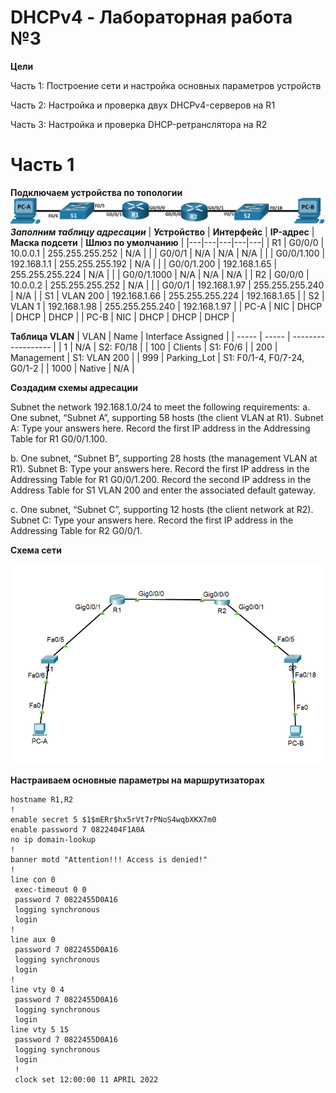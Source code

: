 # DHCPv4 - Лабораторная работа №3
**Цели**

Часть 1: Построение сети и настройка основных параметров устройств

Часть 2: Настройка и проверка двух DHCPv4-серверов на R1

Часть 3: Настройка и проверка DHCP-ретранслятора на R2

# Часть 1
**Подключаем устройства по топологии**
![Topology](https://github.com/Farix01/Otus-kurs/blob/main/%D0%9B%D0%B0%D0%B1%D0%BE%D1%80%D0%B0%D1%82%D0%BE%D1%80%D0%B8%D0%B8/DHCP/DHCPv4/Topology.png)
***Заполним таблицу адресации***
| **Устройство**  | **Интерфейс**   | **IP-адрес**  | **Маска подсети**  |  **Шлюз по умолчанию** |
|---|---|---|---|---|
| R1  |  G0/0/0 | 10.0.0.1  | 255.255.255.252  |  N/A |
|   |  G0/0/1 |  N/A |  N/A |  N/A |
|   | G0/0/1.100  |  192.168.1.1 | 255.255.255.192  | N/A  |
|   | G0/0/1.200  |  192.168.1.65 |  255.255.255.224 |  N/A |
|   |  G0/0/1.1000 | N/A  | N/A  |  N/A |
|  R2 |  G0/0/0 | 10.0.0.2  |  255.255.255.252 |  N/A |
|     |  G0/0/1 | 192.168.1.97  | 255.255.255.240  |  N/A |
|  S1 |  VLAN 200 | 192.168.1.66  | 255.255.255.224  | 192.168.1.65  |
|  S2 |  VLAN 1 | 192.168.1.98  | 255.255.255.240   | 192.168.1.97  |
|  PC-A |  NIC | DHCP  | DHCP  | DHCP  |
| PC-B  |  NIC |  DHCP | DHCP  | DHCP  |

**Таблица VLAN**
| VLAN	| Name	| Interface Assigned |
| -----	| -----	| ------------------ |
| 1	| N/A	| S2: F0/18 |
| 100	| Clients	| S1: F0/6 |
| 200	| Management	| S1: VLAN 200  |
| 999	| Parking_Lot	| S1: F0/1-4, F0/7-24, G0/1-2 |
| 1000	| Native	| N/A |

**Создадим схемы адресации**

Subnet the network 192.168.1.0/24 to meet the following requirements:
a.	One subnet, “Subnet A”, supporting 58 hosts (the client VLAN at R1).
Subnet A:
Type your answers here.
Record the first IP address in the Addressing Table for R1 G0/0/1.100. 

b.	One subnet, “Subnet B”, supporting 28 hosts (the management VLAN at R1). 
Subnet B:
Type your answers here.
Record the first IP address in the Addressing Table for R1 G0/0/1.200. Record the second IP address in the Address Table for S1 VLAN 200 and enter the associated default gateway.

c.	One subnet, “Subnet C”, supporting 12 hosts (the client network at R2).
Subnet C:
Type your answers here.
Record the first IP address in the Addressing Table for R2 G0/0/1.

**Схема сети**

![Shema](https://github.com/Farix01/Otus-kurs/blob/main/%D0%9B%D0%B0%D0%B1%D0%BE%D1%80%D0%B0%D1%82%D0%BE%D1%80%D0%B8%D0%B8/DHCP/DHCPv4/Shema.png)

**Настраиваем основные параметры на маршрутизаторах**
```
hostname R1,R2
!
enable secret 5 $1$mERr$hx5rVt7rPNoS4wqbXKX7m0
enable password 7 0822404F1A0A
no ip domain-lookup
!
banner motd "Attention!!! Access is denied!"
!
line con 0
 exec-timeout 0 0
 password 7 0822455D0A16
 logging synchronous
 login
!
line aux 0
 password 7 0822455D0A16
 logging synchronous
 login
!
line vty 0 4
 password 7 0822455D0A16
 logging synchronous
 login
line vty 5 15
 password 7 0822455D0A16
 logging synchronous
 login
 !
 clock set 12:00:00 11 APRIL 2022
```

